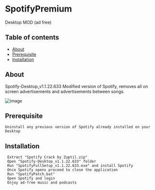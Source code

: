 # SpotifyPremium
 Desktop MOD (ad free)



## Table of contents
* [About](#about)
* [Prerequisite](#prerequisite)
* [Installation](#installation)


## About
Spotify-Desktop_v1.1.22.633
Modified version of Spotify, removes all on screen advertisements and advertisements between songs.

![image](https://cdn.discordapp.com/attachments/637326316487704630/879596588467617792/unknown.png)

## Prerequisite
```Uninstall any previous version of Spotify already installed on your Desktop```

## Installation
```
 Extract "Spotify Crack by Zuptil.zip"
 Open "Spotify-Desktop_v1.1.22.633" folder
 Run "SpotifyFullSetup_v1.1.22.633.exe" and install Spotify
 Once Spotify opens proceed to close the application
 Run "SpotifyPatch.bat" 
 Open Spotify and login
 Enjoy ad-free music and podcasts
 ```

